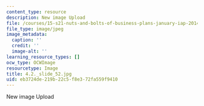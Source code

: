 ```yaml
---
content_type: resource
description: New image Upload
file: /courses/15-s21-nuts-and-bolts-of-business-plans-january-iap-2014/eb3724de219b22c5f8e372fa559f9410_4.2._slide_52.jpg
file_type: image/jpeg
image_metadata:
  caption: ''
  credit: ''
  image-alt: ''
learning_resource_types: []
ocw_type: OCWImage
resourcetype: Image
title: 4.2._slide_52.jpg
uid: eb3724de-219b-22c5-f8e3-72fa559f9410
---
```

New image Upload

